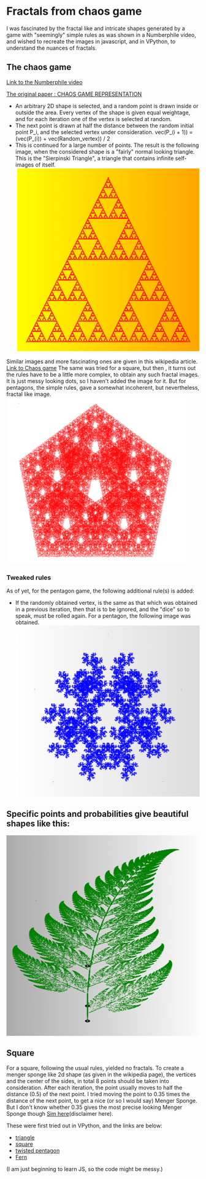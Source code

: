 # Fractals from chaos game
I was fascinated by the fractal like and intricate shapes generated by a game with "seemingly" simple rules as was shown in a Numberphile video, and wished to recreate the images in javascript, and in VPython, to understand the nuances of fractals.
## The chaos game

[Link to the Numberphile video](https://www.youtube.com/watch?v=kbKtFN71Lfs)

[The original paper : CHAOS GAME REPRESENTATION](https://arxiv.org/pdf/2012.09638.pdf)

- An arbitrary 2D shape is selected, and a random point is drawn inside or outside the area. Every vertex of the shape is given equal weightage, and for each iteration one of the vertex is selected at random.
- The next point is drawn at half the distance between the random initial point P_i, and the selected vertex under consideration. 
  vec(P_(i + 1)) = (vec(P_(i)) + vec(Random_vertex)) / 2
- This is continued for a large number of points.
The result is the following image, when the considered shape is a "fairly" normal looking triangle. This is the "Sierpinski Triangle", a triangle that contains infinite self-images of itself.
![alt text](https://github.com/ashish-kp/fractals_from_chaos_game/blob/main/triangle.png?raw=true)

Similar images and more fascinating ones are given in this wikipedia article. [Link to Chaos game](https://www.wikiwand.com/en/Chaos_game)
The same was tried for a square, but then , it turns out the rules have to be a little more complex, to obtain any such fractal images.
It is just messy looking dots, so I haven't added the image for it.
But for pentagons, the simple rules, gave a somewhat incoherent, but nevertheless, fractal like image.
![alt text](https://github.com/ashish-kp/fractals_from_chaos_game/blob/main/norm_pent.png)

### Tweaked rules
As of yet, for the pentagon game, the following additional rule(s) is added:
- If the randomly obtained vertex, is the same as that which was obtained in a previous iteration, then that is to be ignored, and the "dice" so to speak, must be rolled again.
For a pentagon, the following image was obtained.
![alt text](https://github.com/ashish-kp/fractals_from_chaos_game/blob/main/twisted_pent.png)

## Specific points and probabilities give beautiful shapes like this:

![alt text](https://github.com/ashish-kp/fractals_from_chaos_game/blob/main/fern.png)

## Square

For a square, following the usual rules, yielded no fractals. To create a menger sponge like 2d shape (as given in the wikipedia page), the vertices and the center of the sides, in total 8 points should be taken into consideration. After each iteration, the point usually moves to half the distance (0.5) of the next point. I tried moving the point to 0.35 times the distance of the next point, to get a nice (or so I would say) Menger Sponge. But I don't know whether 0.35 gives the most precise looking Menger Sponge though [Sim here](https://www.glowscript.org/#/user/p.b.ashish786/folder/game/program/mengersponge)(disclaimer here).

These were first tried out in VPython, and the links are below:
- [triangle](https://www.glowscript.org/#/user/p.b.ashish786/folder/game/program/trianglegame)
- [square](https://www.glowscript.org/#/user/p.b.ashish786/folder/game/program/quadranglegame)
- [twisted pentagon](https://www.glowscript.org/#/user/p.b.ashish786/folder/game/program/pentagongame)
- [Fern](https://www.glowscript.org/#/user/p.b.ashish786/folder/game/program/IFS2)

(I am just beginning to learn JS, so the code might be messy.)
